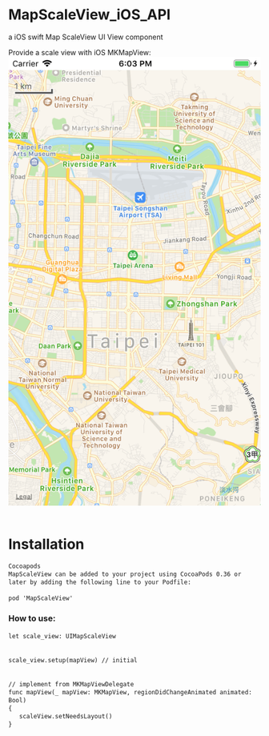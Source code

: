 # MapScaleView_iOS_API

a iOS swift Map ScaleView UI View component 

Provide a scale view with iOS MKMapView:<br>
![avatar](/rm_res/cut1.png)<br><br>


# Installation

```
Cocoapods
MapScaleView can be added to your project using CocoaPods 0.36 or later by adding the following line to your Podfile:

pod 'MapScaleView'
```


### How to use:

```
let scale_view: UIMapScaleView


scale_view.setup(mapView) // initial 


// implement from MKMapViewDelegate
func mapView(_ mapView: MKMapView, regionDidChangeAnimated animated: Bool)
{
   scaleView.setNeedsLayout()
}

```
